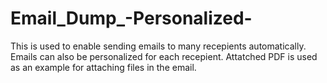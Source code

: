# Email_Dump_-Personalized-

This is used to enable sending emails to many recepients automatically.
Emails can also be personalized for each recepient.
Attatched PDF is used as an example for attaching files in the email.
